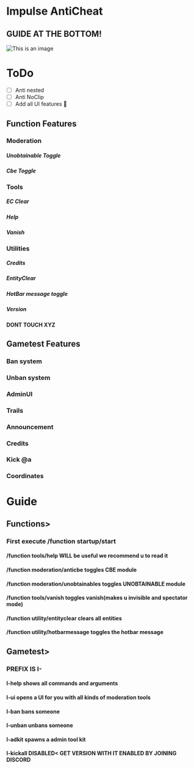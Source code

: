 # Impulse AntiCheat
## GUIDE AT THE BOTTOM!

![This is an image](https://github.com/dvlq/ImpulseAntiCheat/blob/main/githubbanner.png?raw=true)

# ToDo
- [ ] Anti nested
- [ ] Anti NoClip
- [ ] Add all UI features :tada:

## Function Features
### Moderation
##### Unobtainable Toggle
##### Cbe Toggle
### Tools
##### EC Clear
##### Help
##### Vanish
### Utilities
##### Credits
##### EntityClear
##### HotBar message toggle
##### Version
#### DONT TOUCH XYZ
## Gametest Features
### Ban system
### Unban system
### AdminUI
### Trails
### Announcement
### Credits
### Kick @a
### Coordinates


# Guide

## **Functions>**

### First execute /function startup/start
#### /function tools/help WILL be useful we recommend u to read it
#### /function moderation/anticbe toggles CBE module
#### /function moderation/unobtainables toggles UNOBTAINABLE module
#### /function tools/vanish toggles vanish(makes u invisible and spectator mode)
#### /function utility/entityclear clears all entities
#### /function utility/hotbarmessage toggles the hotbar message

## **Gametest>**
### PREFIX IS I-
#### I-help shows all commands and arguments
#### I-ui opens a UI for you with all kinds of moderation tools
#### I-ban <username> bans someone
#### I-unban <username> unbans someone
#### I-adkit spawns a admin tool kit
#### I-kickall DISABLED< GET VERSION WITH IT ENABLED BY JOINING DISCORD
